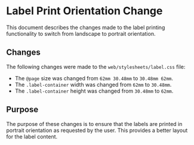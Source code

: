 # Label Print Orientation Change

This document describes the changes made to the label printing functionality to switch from landscape to portrait orientation.

## Changes

The following changes were made to the `web/stylesheets/label.css` file:

- The `@page` size was changed from `62mm 30.48mm` to `30.48mm 62mm`.
- The `.label-container` width was changed from `62mm` to `30.48mm`.
- The `.label-container` height was changed from `30.48mm` to `62mm`.

## Purpose

The purpose of these changes is to ensure that the labels are printed in portrait orientation as requested by the user. This provides a better layout for the label content.
